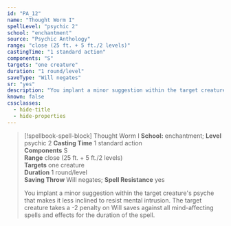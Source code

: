 ```yaml
---
id: "PA_12"
name: "Thought Worm I"
spellLevel: "psychic 2"
school: "enchantment"
source: "Psychic Anthology"
range: "close (25 ft. + 5 ft./2 levels)"
castingTime: "1 standard action"
components: "S"
targets: "one creature"
duration: "1 round/level"
saveType: "Will negates"
sr: "yes"
description: "You implant a minor suggestion within the target creature's psyche that makes it less inclined to resist mental intrusion. The target creature takes a -2 penalty on Will saves against all mind-affecting spells and effects for the duration of the spell."
known: false
cssclasses:
  - hide-title
  - hide-properties
---
```


> [!spellbook-spell-block] Thought Worm I
> **School:** enchantment; **Level** psychic 2
> **Casting Time** 1 standard action  
> **Components** S  
> **Range** close (25 ft. + 5 ft./2 levels)  
> **Targets** one creature  
> **Duration** 1 round/level  
> **Saving Throw** Will negates; **Spell Resistance** yes
> 
> You implant a minor suggestion within the target creature's psyche that makes it less inclined to resist mental intrusion. The target creature takes a -2 penalty on Will saves against all mind-affecting spells and effects for the duration of the spell.